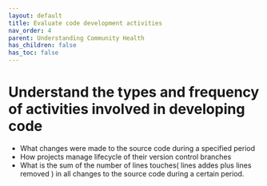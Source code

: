 ```yaml
---
layout: default
title: Evaluate code development activities
nav_order: 4
parent: Understanding Community Health
has_children: false
has_toc: false
---
```


# Understand the types and frequency of activities involved in developing code

- What changes were made to the source code during a specified period
- How projects manage lifecycle of their version control branches
- What is the sum of the number of lines touches( lines addes plus lines removed ) in all
  changes to the source code during a certain period.